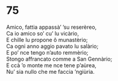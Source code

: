 # 75
  
Amico, fattia appassà’ ’su reserèreo,  
Ca io amico so’ cu’ lu vicàrio,  
E chille lu propone ô munastèrio;  
Ca ogni anno aggio pavato lu salàrio;  
E po’ nce tengo n’auto remmèrio;  
Stongo affrancato comme a San Gennàrio;  
E ccà ’o monte me nce tene p’aùrea,  
Nu’ sia nullo che me faccia ’ngiùria.
